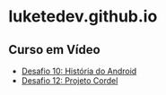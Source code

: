 # luketedev.github.io
## Curso em Vídeo
- [Desafio 10: História do Android](https://luketedev.github.io/curso-em-video/MOD2/Desafio10/)
- [Desafio 12: Projeto Cordel](https://luketedev.github.io/curso-em-video/MOD3/DSF/Desafio12/)
